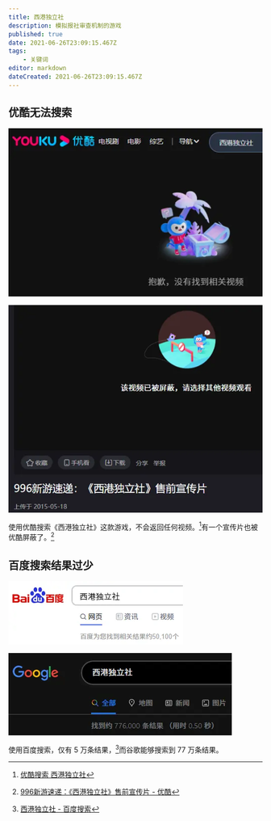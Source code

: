 ```yaml
---
title: 西港独立社
description: 模拟报社审查机制的游戏
published: true
date: 2021-06-26T23:09:15.467Z
tags:
    - 关键词
editor: markdown
dateCreated: 2021-06-26T23:09:15.467Z
---
```


## 优酷无法搜索

![优酷搜索](/src/game/TWI/TWI_Y.webp)

![优酷宣传](/src/game/TWI/TWI_Y_PV.webp)

使用优酷搜索《西港独立社》这款游戏，不会返回任何视频。[^yksw]有一个宣传片也被优酷屏蔽了。[^pv_wb]

[^yksw]: [优酷搜索 西港独立社](https://so.youku.com/search_video/q_%E8%A5%BF%E6%B8%AF%E7%8B%AC%E7%AB%8B%E7%A4%BE?searchfrom=1)

[^pv_wb]: [996新游速递：《西港独立社》售前宣传片 - 优酷](https://v.youku.com/v_show/id_XOTU4NDA4NDY4.html)

## 百度搜索结果过少

![百度搜索](/src/game/TWI/TWI_B.webp)

![谷歌搜索](/src/game/TWI/TWI_G.webp)

使用百度搜索，仅有 5 万条结果，[^twi_b]而谷歌能够搜索到 77 万条结果。

[^twi_b]: [西港独立社 - 百度搜索](https://archive.is/GptvB "https://www.baidu.com/s?&wd=西港独立社")
